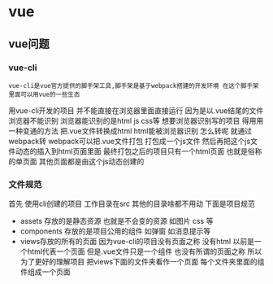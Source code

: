 # vue 
## vue问题 

### vue-cli 

    vue-cli是vue官方提供的脚手架工具,脚手架是基于webpack搭建的开发环境 在这个脚手架里面可以用vue的一些生态
用vue-cli开发的项目 并不能直接在浏览器里面直接运行 因为是以.vue结尾的文件  浏览器不能识别 浏览器能识别的是html js css等 
想要浏览器识别写的项目 得用用一种变通的方法 把.vue文件转换成html html能被浏览器识别 
怎么转呢 就通过webpack转 webpack可以把.vue文件打包 打包成一个js文件 然后再把这个js文件动态的插入到html页面里面 
最终打包之后的项目只有一个html页面 也就是俗称的单页面 其他页面都是由这个js动态创建的  

### 文件规范 

首先 使用cli创建的项目 工作目录在src  其他的目录啥都不用动
下面是项目规范 
+ assets  存放的是静态资源 也就是不会变的资源 如图片 css 等 
+ components 存放的是项目公用的组件 如弹窗  如消息提示等 
+ views存放的所有的页面 因为vue-cli的项目没有页面之称 没有html 以前是一个html代表一个页面 但是.vue文件只是一个组件 也没有所谓的页面之称 所以 为了更好的理解项目 把views下面的文件夹看作一个页面 每个文件夹里面的组件组成一个页面 


